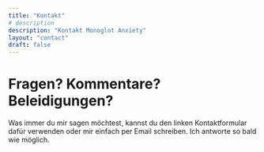 ```yaml
---
title: "Kontakt"
# description
description: "Kontakt Monoglot Anxiety"
layout: "contact"
draft: false
---
```


# Fragen? Kommentare? Beleidigungen?

Was immer du mir sagen möchtest, kannst du den linken Kontaktformular dafür verwenden oder mir einfach per Email schreiben. Ich antworte so bald wie möglich.
